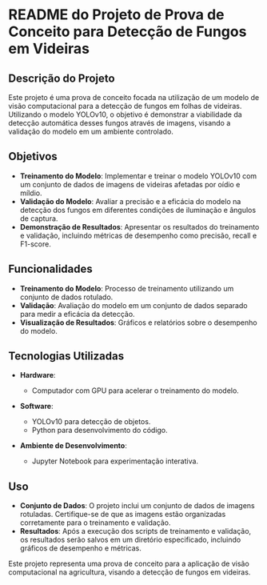 # README do Projeto de Prova de Conceito para Detecção de Fungos em Videiras

## Descrição do Projeto

Este projeto é uma prova de conceito focada na utilização de um modelo de visão computacional para a detecção de fungos em folhas de videiras. Utilizando o modelo YOLOv10, o objetivo é demonstrar a viabilidade da detecção automática desses fungos através de imagens, visando a validação do modelo em um ambiente controlado.

## Objetivos

- **Treinamento do Modelo**: Implementar e treinar o modelo YOLOv10 com um conjunto de dados de imagens de videiras afetadas por oídio e míldio.
- **Validação do Modelo**: Avaliar a precisão e a eficácia do modelo na detecção dos fungos em diferentes condições de iluminação e ângulos de captura.
- **Demonstração de Resultados**: Apresentar os resultados do treinamento e validação, incluindo métricas de desempenho como precisão, recall e F1-score.

## Funcionalidades

- **Treinamento do Modelo**: Processo de treinamento utilizando um conjunto de dados rotulado.
- **Validação**: Avaliação do modelo em um conjunto de dados separado para medir a eficácia da detecção.
- **Visualização de Resultados**: Gráficos e relatórios sobre o desempenho do modelo.

## Tecnologias Utilizadas

- **Hardware**:
  - Computador com GPU para acelerar o treinamento do modelo.

- **Software**:
  - YOLOv10 para detecção de objetos.
  - Python para desenvolvimento do código.

- **Ambiente de Desenvolvimento**:
  - Jupyter Notebook para experimentação interativa.

## Uso

- **Conjunto de Dados**: O projeto inclui um conjunto de dados de imagens rotuladas. Certifique-se de que as imagens estão organizadas corretamente para o treinamento e validação.
- **Resultados**: Após a execução dos scripts de treinamento e validação, os resultados serão salvos em um diretório especificado, incluindo gráficos de desempenho e métricas.

Este projeto representa uma prova de conceito para a aplicação de visão computacional na agricultura, visando a detecção de fungos em videiras.
